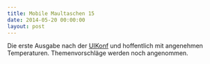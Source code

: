 ```yaml
---
title: Mobile Maultaschen 15
date: 2014-05-20 00:00:00
layout: post
---
```

Die erste Ausgabe nach der <a href="http://www.uikonf.com/" target="uikonf">UIKonf</a> und hoffentlich mit angenehmen Temperaturen. Themenvorschläge werden noch angenommen.